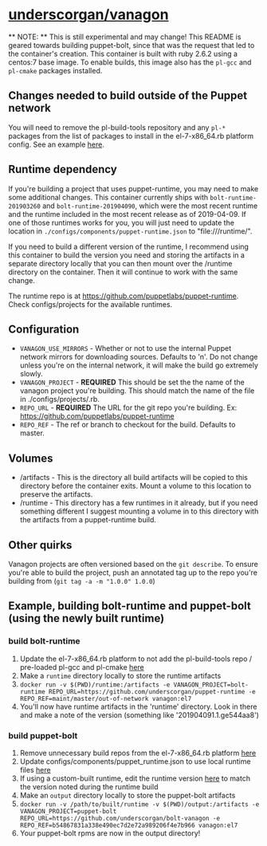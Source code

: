 # [underscorgan/vanagon](https://github.com/underscorgan/vanagon-docker-builds)

** NOTE: ** This is still experimental and may change! This README is geared towards building puppet-bolt, since that was the request that led to the container's creation. This container is built with ruby 2.6.2 using a centos:7 base image. To enable builds, this image also has the `pl-gcc` and `pl-cmake` packages installed.

## Changes needed to build outside of the Puppet network

You will need to remove the pl-build-tools repository and any `pl-*` packages from the list of packages to install in the el-7-x86_64.rb platform config. See an example [here](https://github.com/underscorgan/puppet-runtime/compare/master...maint/master/out-of-network).

## Runtime dependency

If you're building a project that uses puppet-runtime, you may need to make some additional changes. This container currently ships with `bolt-runtime-201903260` and `bolt-runtime-201904090`, which were the most recent runtime and the runtime included in the most recent release as of 2019-04-09. If one of those runtimes works for you, you will just need to update the location in `./configs/components/puppet-runtime.json` to "file:///runtime/".

If you need to build a different version of the runtime, I recommend using this container to build the version you need and storing the artifacts in a separate directory locally that you can then mount over the /runtime directory on the container. Then it will continue to work with the same change.

The runtime repo is at https://github.com/puppetlabs/puppet-runtime. Check configs/projects for the available runtimes.

## Configuration

* `VANAGON_USE_MIRRORS` - Whether or not to use the internal Puppet network mirrors for downloading sources. Defaults to 'n'. Do not change unless you're on the internal network, it will make the build go extremely slowly.
* `VANAGON_PROJECT` - **REQUIRED** This should be set the the name of the vanagon project you're building. This should match the name of the file in ./configs/projects/<project>.rb.
* `REPO_URL` - **REQUIRED** The URL for the git repo you're building. Ex: https://github.com/puppetlabs/puppet-runtime
* `REPO_REF` - The ref or branch to checkout for the build. Defaults to master.

## Volumes

* /artifacts - This is the directory all build artifacts will be copied to this directory before the container exits. Mount a volume to this location to preserve the artifacts.
* /runtime - This directory has a few runtimes in it already, but if you need something different I suggest mounting a volume in to this directory with the artifacts from a puppet-runtime build.

## Other quirks

Vanagon projects are often versioned based on the `git describe`. To ensure you're able to build the project, push an annotated tag up to the repo you're building from (`git tag -a -m "1.0.0" 1.0.0`)

## Example, building bolt-runtime and puppet-bolt (using the newly built runtime)

### build bolt-runtime

1) Update the el-7-x86_64.rb platform to not add the pl-build-tools repo / pre-loaded pl-gcc and pl-cmake [here](https://github.com/underscorgan/puppet-runtime/commit/e544aa85cff78fb6a0ec2f59bb4d5f577d7cded0)
2) Make a `runtime` directory locally to store the runtime artifacts
3) `docker run -v $(PWD)/runtime:/artifacts -e VANAGON_PROJECT=bolt-runtime REPO_URL=https://github.com/underscorgan/puppet-runtime -e REPO_REF=maint/master/out-of-network vanagon:el7`
4) You'll now have runtime artifacts in the 'runtime' directory. Look in there and make a note of the version (something like '201904091.1.ge544aa8')

### build puppet-bolt

1) Remove unnecessary build repos from the el-7-x86_64.rb platform [here](https://github.com/underscorgan/bolt-vanagon/commit/86feb223829a46f58bdd232c04ba73eb3c91b29c)
2) Update configs/components/puppet_runtime.json to use local runtime files [here](https://github.com/underscorgan/bolt-vanagon/commit/dc4b97a5282c6fe4821d00c5cfb04d7f41909e86)
3) If using a custom-built runtime, edit the runtime version [here](https://github.com/underscorgan/bolt-vanagon/commit/b54867831a338e490ec7d2e72a989206f4e7b966) to match the version noted during the runtime build
4) Make an `output` directory locally to store the puppet-bolt artifacts
5) `docker run -v /path/to/built/runtime -v $(PWD)/output:/artifacts -e VANAGON_PROJECT=puppet-bolt REPO_URL=https://github.com/underscorgan/bolt-vanagon -e REPO_REF=b54867831a338e490ec7d2e72a989206f4e7b966 vanagon:el7`
6) Your puppet-bolt rpms are now in the output directory!
